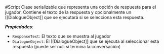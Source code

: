 #Script
Clase serializable que representa una opción de respuesta para el jugador. Contiene el texto de la respuesta y opcionalmente un [[DialogueObject]] que se ejecutará si se selecciona esta respuesta.

**_Propiedades_**:

- `ResponseText`: El texto que se muestra al jugador
- `DialogueObject`: El [[DialogueObject]] que se ejecuta al seleccionar esta respuesta (puede ser null si termina la conversación)